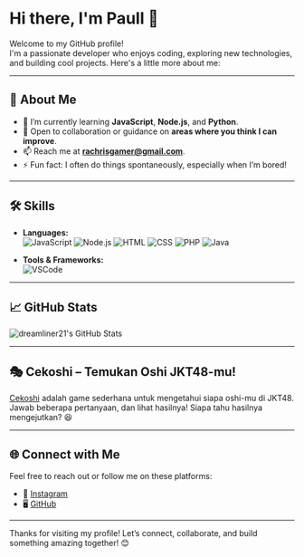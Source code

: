 # Hi there, I'm Paull 👋

Welcome to my GitHub profile!  
I'm a passionate developer who enjoys coding, exploring new technologies, and building cool projects. Here's a little more about me:

---

## 🚀 About Me

- 🌱 I’m currently learning **JavaScript**, **Node.js**, and **Python**.  
- 🤔 Open to collaboration or guidance on **areas where you think I can improve**.  
- 📫 Reach me at **[rachrisgamer@gmail.com](mailto:rachrisgamer@gmail.com)**.  
- ⚡ Fun fact: I often do things spontaneously, especially when I’m bored!  

---

## 🛠️ Skills

- **Languages:**  
  ![JavaScript](https://img.shields.io/badge/-JavaScript-F7DF1E?logo=javascript&logoColor=000) 
  ![Node.js](https://img.shields.io/badge/-Node.js-339933?logo=node.js&logoColor=white) 
  ![HTML](https://img.shields.io/badge/-HTML5-E34F26?logo=html5&logoColor=white) 
  ![CSS](https://img.shields.io/badge/-CSS3-1572B6?logo=css3&logoColor=white) 
  ![PHP](https://img.shields.io/badge/-PHP-777BB4?logo=php&logoColor=white) 
  ![Java](https://img.shields.io/badge/-Java-007396?logo=java&logoColor=white)

- **Tools & Frameworks:**  
  ![VSCode](https://img.shields.io/badge/-VSCode-007ACC?logo=visual-studio-code&logoColor=white)

---

## 📈 GitHub Stats

![dreamliner21's GitHub Stats](https://github-readme-stats.vercel.app/api?username=dreamliner21&show_icons=true&theme=radical)

---

## 🎭 Cekoshi – Temukan Oshi JKT48-mu!  

[Cekoshi](https://cekoshi.dreamliner21.xyz) adalah game sederhana untuk mengetahui siapa oshi-mu di JKT48. Jawab beberapa pertanyaan, dan lihat hasilnya! Siapa tahu hasilnya mengejutkan? 😆

---

## 🌐 Connect with Me

Feel free to reach out or follow me on these platforms:

- 🌟 [Instagram](https://instagram.com/initiaann_0705)  
- 🖥️ [GitHub](https://github.com/dreamliner21)

---

Thanks for visiting my profile! Let’s connect, collaborate, and build something amazing together! 😊
